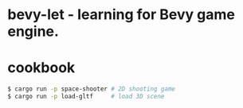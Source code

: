 # bevy-let - learning for Bevy game engine.

# cookbook
```sh
$ cargo run -p space-shooter # 2D shooting game
$ cargo run -p load-gltf     # load 3D scene
```
